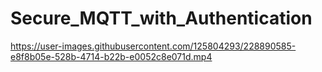 # Secure_MQTT_with_Authentication

https://user-images.githubusercontent.com/125804293/228890585-e8f8b05e-528b-4714-b22b-e0052c8e071d.mp4

